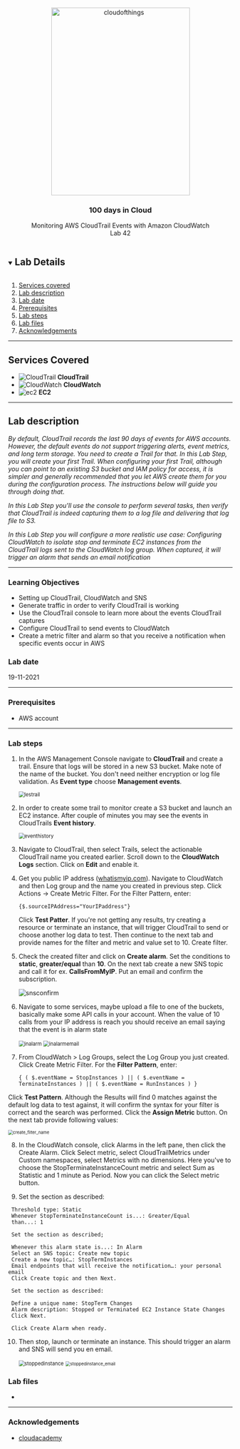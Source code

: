

<br />

<p align="center">
  <a href="img/">
    <img src="img/lab42_diagram.jpg" alt="cloudofthings" width="311" height="421">
  </a>
  <h3 align="center">100 days in Cloud</h3>
<p align="center">
    Monitoring AWS CloudTrail Events with Amazon CloudWatch
    <br />
    Lab 42
    <br/>
  </p>






</p>

<details open="open">
  <summary><h2 style="display: inline-block">Lab Details</h2></summary>
  <ol>
    <li><a href="#services-covered">Services covered</a>
    <li><a href="#lab-description">Lab description</a></li>
    </li>
    <li><a href="#lab-date">Lab date</a></li>
    <li><a href="#prerequisites">Prerequisites</a></li>    
    <li><a href="#lab-steps">Lab steps</a></li>
    <li><a href="#lab-files">Lab files</a></li>
    <li><a href="#acknowledgements">Acknowledgements</a></li>
  </ol>
</details>

---

## Services Covered
* ![CloudTrail](https://github.com/CloudedThings/100-Days-in-Cloud/blob/main/images/CloudTrail.png) **CloudTrail**
* ![CloudWatch](https://github.com/CloudedThings/100-Days-in-Cloud/blob/main/images/CloudWatch.png) **CloudWatch**
* ![ec2](https://github.com/CloudedThings/100-Days-in-Cloud/blob/main/images/CAmazonEC2.png) **EC2**
---

## Lab description

*By default, CloudTrail records the last 90 days of events for AWS accounts. However, the default events do not support triggering alerts, event metrics, and long term storage. You need to create a Trail for that. In this Lab Step, you will create your first Trail. When configuring your first Trail, although you can point to an existing S3 bucket and IAM policy for access, it is simpler and generally recommended that you let AWS create them for you during the configuration process. The instructions below will guide you through doing that.*

*In this Lab Step you'll use the console to perform several tasks, then verify that CloudTrail is indeed capturing them to a log file and delivering that log file to S3.* 

*In this Lab Step you will configure a more realistic use case: Configuring CloudWatch to isolate stop and terminate EC2 instances from the CloudTrail logs sent to the CloudWatch log group. When captured, it will trigger an alarm that sends an email notification*

---

### Learning Objectives
* Setting up CloudTrail, CloudWatch and SNS
* Generate traffic in order to verify CloudTrail is working
* Use the CloudTrail console to learn more about the events CloudTrail captures
* Configure CloudTrail to send events to CloudWatch
* Create a metric filter and alarm so that you receive a notification when specific events occur in AWS

### Lab date
19-11-2021

---

### Prerequisites
* AWS account

---

### Lab steps
1. In the AWS Management Console navigate to **CloudTrail** and create a trail. Ensure that logs will be stored in a new S3 bucket. Make note of the name of the bucket. You don't need neither encryption or log file validation. As **Event type** choose **Management events**. 

   <img src="img/lab42_lestrail.jpg" alt="lestrail" style="zoom:80%;" />

2. In order to create some trail to monitor create a S3 bucket and launch an EC2 instance. After couple of minutes you may see the events in CloudTrails **Event history**.

   <img src="img/lab42_eventhistory.jpg" alt="eventhistory" style="zoom:80%;" />

3. Navigate to CloudTrail, then select Trails, select the actionable CloudTrail name you created earlier. Scroll down to the **CloudWatch Logs** section. Click on **Edit** and enable it.

4. Get you public IP address ([whatismyip.com](http://www.whatismyip.com/)). Navigate to CloudWatch and then Log group and the name you created in previous step. Click Actions -> Create Metric Filter. For the Filter Pattern, enter:  

   ```
   {$.sourceIPAddress="YourIPaddress"}
   ```

   Click **Test Patter**. If you're not getting any results, try creating a resource or terminate an instance, that will trigger CloudTrail to send or choose another log data to test. Then continue to the next tab and provide names for the filter and metric and value set to 10. Create filter.

5. Check the created filter and click on **Create alarm**. Set the conditions to **static**, **greater/equal** than **10**. On the next tab create a new SNS topic and call it for ex. **CallsFromMyIP**. Put an email and confirm the subscription.

   ![snsconfirm](img/lab42_snsconfirm.jpg)

6. Navigate to some services, maybe upload a file to one of the buckets, basically make some API calls in your account. When the value of 10 calls from your IP address is reach you should receive an email saying that the event is in alarm state

   <img src="img/lab42_inalaram.jpg" alt="inalarm" style="zoom:80%;" />

   <img src="img/lab42_inalaramemail.jpg" alt="inalarmemail" style="zoom:80%;" />

7. From CloudWatch > Log Groups, select the Log Group you just created. Click Create Metric Filter. For the **Filter Pattern**, enter: 

   ```
   { ( $.eventName = StopInstances ) || ( $.eventName = TerminateInstances ) || ( $.eventName = RunInstances ) }
   ```

  Click **Test Pattern**. Although the Results will find 0 matches against the default log data to test against, it will confirm the syntax for your filter is correct and the search was performed. Click the **Assign Metric** button. On the next tab provide following values:

   <img src="img/lab42_create_filter_name.jpg" alt="create_filter_name" style="zoom:67%;" />

8.  In the CloudWatch console, click Alarms in the left pane, then click the Create Alarm. Click Select metric, select CloudTrailMetrics under Custom namespaces, select Metrics with no dimensions. Here you've to choose the StopTerminateInstanceCount metric and select Sum as Statistic and 1 minute as Period. Now you can click the Select metric button. 

9.  Set the section as described:
  ```
   Threshold type: Static
   Whenever StopTerminateInstanceCount is...: Greater/Equal
   than...: 1

   Set the section as described;

   Whenever this alarm state is...: In Alarm
   Select an SNS topic: Create new topic
   Create a new topic…: StopTermInstances
   Email endpoints that will receive the notification…: your personal email
   Click Create topic and then Next.

   Set the section as described:

   Define a unique name: StopTerm Changes
   Alarm description: Stopped or Terminated EC2 Instance State Changes
   Click Next.

   Click Create Alarm when ready.
  ```
10. Then stop, launch or terminate an instance. This should trigger an alarm and SNS will send you en email.

    <img src="img/lab42_stopedinstance.jpg" alt="stoppedinstance" style="zoom:80%;" />

    <img src="img/lab42_stopedinstance_email.jpg" alt="stoppedinstance_email" style="zoom:67%;" />

### Lab files
* 
---

### Acknowledgements
* [cloudacademy](https://cloudacademy.com/lab/monitoring-aws-cloudtrail-events-amazon-cloudwatch/?context_id=954&context_resource=lp)


